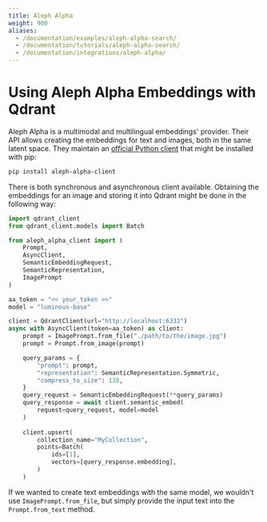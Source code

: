 ```yaml
---
title: Aleph Alpha
weight: 900
aliases:
  - /documentation/examples/aleph-alpha-search/
  - /documentation/tutorials/aleph-alpha-search/
  - /documentation/integrations/aleph-alpha/ 
---
```


# Using Aleph Alpha Embeddings with Qdrant 

Aleph Alpha is a multimodal and multilingual embeddings' provider. Their API allows creating the embeddings for text and images, both 
in the same latent space. They maintain an [official Python client](https://github.com/Aleph-Alpha/aleph-alpha-client) that might be 
installed with pip:

```bash
pip install aleph-alpha-client
```

There is both synchronous and asynchronous client available. Obtaining the embeddings for an image and storing it into Qdrant might 
be done in the following way:

```python
import qdrant_client
from qdrant_client.models import Batch

from aleph_alpha_client import (
    Prompt,
    AsyncClient,
    SemanticEmbeddingRequest,
    SemanticRepresentation,
    ImagePrompt
)

aa_token = "<< your_token >>"
model = "luminous-base"

client = QdrantClient(url="http://localhost:6333")
async with AsyncClient(token=aa_token) as client:
    prompt = ImagePrompt.from_file("./path/to/the/image.jpg")
    prompt = Prompt.from_image(prompt)

    query_params = {
        "prompt": prompt,
        "representation": SemanticRepresentation.Symmetric,
        "compress_to_size": 128,
    }
    query_request = SemanticEmbeddingRequest(**query_params)
    query_response = await client.semantic_embed(
        request=query_request, model=model
    )
    
    client.upsert(
        collection_name="MyCollection",
        points=Batch(
            ids=[1],
            vectors=[query_response.embedding],
        )
    )
```

If we wanted to create text embeddings with the same model, we wouldn't use `ImagePrompt.from_file`, but simply provide the input 
text into the `Prompt.from_text` method.
